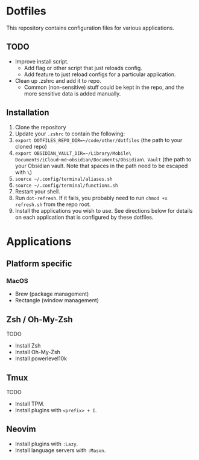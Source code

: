 # Dotfiles

This repository contains configuration files for various applications.

## TODO

- Improve install script.
  - Add flag or other script that just reloads config.
  - Add feature to just reload configs for a particular application.
- Clean up .zshrc and add it to repo.
  - Common (non-sensitive) stuff could be kept in the repo, and the more sensitive data is added manually.

## Installation
1. Clone the repository
2. Update your `.zshrc` to contain the following:
  1. `export DOTFILES_REPO_DIR=~/code/other/dotfiles` (the path to your cloned repo)
  2. `export OBSIDIAN_VAULT_DIR=~/Library/Mobile\ Documents/iCloud~md~obsidian/Documents/Obsidian\ Vault` (the path to your Obsidian vault. Note that spaces in the path need to be escaped with `\`)
  3. `source ~/.config/terminal/aliases.sh`
  4. `source ~/.config/terminal/functions.sh`
3. Restart your shell.
4. Run `dot-refresh`. If it fails, you probably need to run `chmod +x refresh.sh` from the repo root.
5. Install the applications you wish to use. See directions below for details on each application that is configured by these dotfiles.

# Applications

## Platform specific

### MacOS

- Brew (package management)
- Rectangle (window management)

## Zsh / Oh-My-Zsh
TODO
- Install Zsh
- Install Oh-My-Zsh
- Install powerlevel10k

## Tmux
TODO
- Install TPM.
- Install plugins with `<prefix> + I`.

## Neovim
- Install plugins with `:Lazy`.
- Install language servers with `:Mason`.


